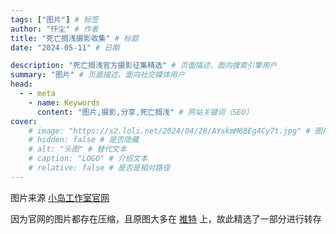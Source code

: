 ```yaml
---
tags: ["图片"] # 标签
author: "仟尘" # 作者
title: "死亡搁浅摄影收集" # 标题
date: "2024-05-11" # 日期

description: "死亡搁浅官方摄影征集精选" # 页面描述、面向搜索引擎用户
summary: "图片" # 页面描述、面向社交媒体用户
head:
  - - meta
    - name: Keywords
      content: "图片,摄影,分享,死亡搁浅" # 网站关键词（SEO）
cover:
    # image: "https://s2.loli.net/2024/04/28/AYskmM68Eg4Cy7t.jpg" # 图片链接
    # hidden: false # 是否隐藏
    # alt: "头图" # 替代文本
    # caption: "LOGO" # 介绍文本
    # relative: false # 是否是相对路径
---
```

图片来源 [小岛工作室官网](https://www.kojimaproductions.jp/ja/DSPhotomodeCP)

因为官网的图片都存在压缩，且原图大多在 [推特](https://twitter.com) 上，故此精选了一部分进行转存


<script setup>
  import { ref } from "vue";
  import PhotoSwipe from "../../../../.vitepress/theme/vue/PhotoSwipe.vue";

  const images = ref([
  {
    largeURL:
      'https://image.tuclink.com/image/2024.06/%E6%AD%BB%E4%BA%A1%E6%90%81%E6%B5%85.jpg.1718631162',
    thumbnailURL:
      'https://image.tuclink.com/image/2024.06/%E6%AD%BB%E4%BA%A1%E6%90%81%E6%B5%85.jpg.1718631162',
    width: 1920,
    height: 1080,
  },
  {
    largeURL:
      'https://image.tuclink.com/image/2024.06/%E6%AD%BB%E4%BA%A1%E6%90%81%E6%B5%85.jpg.1718631175',
    thumbnailURL:
      'https://image.tuclink.com/image/2024.06/%E6%AD%BB%E4%BA%A1%E6%90%81%E6%B5%85.jpg.1718631175',
    width: 1080,
    height: 1920,
  },
  {
    largeURL:
      'https://image.tuclink.com/image/2024.06/%E6%AD%BB%E4%BA%A1%E6%90%81%E6%B5%85.jpg.1718631184',
    thumbnailURL:
      'https://image.tuclink.com/image/2024.06/%E6%AD%BB%E4%BA%A1%E6%90%81%E6%B5%85.jpg.1718631184',
    width: 1080,
    height: 1920,
  },
    {
    largeURL:
      'https://image.tuclink.com/image/2024.06/%E6%AD%BB%E4%BA%A1%E6%90%81%E6%B5%85.jpg.1718631193',
    thumbnailURL:
      'https://image.tuclink.com/image/2024.06/%E6%AD%BB%E4%BA%A1%E6%90%81%E6%B5%85.jpg.1718631193',
    width: 1080,
    height: 1920,
  },
    {
    largeURL:
      'https://image.tuclink.com/image/2024.06/%E6%AD%BB%E4%BA%A1%E6%90%81%E6%B5%85.jpg.1718631260',
    thumbnailURL:
      'https://image.tuclink.com/image/2024.06/%E6%AD%BB%E4%BA%A1%E6%90%81%E6%B5%85.jpg.1718631260',
    width: 1080,
    height: 1920,
  },
    {
    largeURL:
      'https://image.tuclink.com/image/2024.06/%E6%AD%BB%E4%BA%A1%E6%90%81%E6%B5%85.jpg.1718631268',
    thumbnailURL:
      'https://image.tuclink.com/image/2024.06/%E6%AD%BB%E4%BA%A1%E6%90%81%E6%B5%85.jpg.1718631268',
    width: 1080,
    height: 1920,
  },
    {
    largeURL:
      'https://image.tuclink.com/image/2024.06/%E6%AD%BB%E4%BA%A1%E6%90%81%E6%B5%85.jpg.1718631335',
    thumbnailURL:
      'https://image.tuclink.com/image/2024.06/%E6%AD%BB%E4%BA%A1%E6%90%81%E6%B5%85.jpg.1718631335',
    width: 1920,
    height: 1080,
  },
    {
    largeURL:
      'https://image.tuclink.com/image/2024.06/%E6%AD%BB%E4%BA%A1%E6%90%81%E6%B5%85.jpg.1718631327',
    thumbnailURL:
      'https://image.tuclink.com/image/2024.06/%E6%AD%BB%E4%BA%A1%E6%90%81%E6%B5%85.jpg.1718631327',
    width: 1080,
    height: 1920,
  },
    {
    largeURL:
      'https://image.tuclink.com/image/2024.06/%E6%AD%BB%E4%BA%A1%E6%90%81%E6%B5%85.jpg.1718631346',
    thumbnailURL:
      'https://image.tuclink.com/image/2024.06/%E6%AD%BB%E4%BA%A1%E6%90%81%E6%B5%85.jpg.1718631346',
    width: 1080,
    height: 1920,
  },
    {
    largeURL:
      'https://image.tuclink.com/image/2024.06/%E6%AD%BB%E4%BA%A1%E6%90%81%E6%B5%85.jpg.1718631354',
    thumbnailURL:
      'https://image.tuclink.com/image/2024.06/%E6%AD%BB%E4%BA%A1%E6%90%81%E6%B5%85.jpg.1718631354',
    width: 1920,
    height: 1080,
  },
    {
    largeURL:
      'https://image.tuclink.com/image/2024.06/%E6%AD%BB%E4%BA%A1%E6%90%81%E6%B5%85.jpg.1718631362',
    thumbnailURL:
      'https://image.tuclink.com/image/2024.06/%E6%AD%BB%E4%BA%A1%E6%90%81%E6%B5%85.jpg.1718631362',
    width: 1080,
    height: 1920,
  },
    {
    largeURL:
      'https://image.tuclink.com/image/2024.06/%E6%AD%BB%E4%BA%A1%E6%90%81%E6%B5%85.jpg.1718631412',
    thumbnailURL:
      'https://image.tuclink.com/image/2024.06/%E6%AD%BB%E4%BA%A1%E6%90%81%E6%B5%85.jpg.1718631412',
    width: 1080,
    height: 1920,
  },
    {
    largeURL:
      'https://image.tuclink.com/image/2024.06/%E6%AD%BB%E4%BA%A1%E6%90%81%E6%B5%85.jpg.1718631421',
    thumbnailURL:
      'https://image.tuclink.com/image/2024.06/%E6%AD%BB%E4%BA%A1%E6%90%81%E6%B5%85.jpg.1718631421',
    width: 1080,
    height: 1920,
  },
    {
    largeURL:
      'https://image.tuclink.com/image/2024.06/%E6%AD%BB%E4%BA%A1%E6%90%81%E6%B5%85.jpg.1718631430',
    thumbnailURL:
      'https://image.tuclink.com/image/2024.06/%E6%AD%BB%E4%BA%A1%E6%90%81%E6%B5%85.jpg.1718631430',
    width: 1920,
    height: 1080,
  },
    {
    largeURL:
      'https://image.tuclink.com/image/2024.06/%E6%AD%BB%E4%BA%A1%E6%90%81%E6%B5%85.jpg.1718631448',
    thumbnailURL:
      'https://image.tuclink.com/image/2024.06/%E6%AD%BB%E4%BA%A1%E6%90%81%E6%B5%85.jpg.1718631448',
    width: 1920,
    height: 1080,
  },
    {
    largeURL:
      'https://image.tuclink.com/image/2024.06/%E6%AD%BB%E4%BA%A1%E6%90%81%E6%B5%85.jpg.1718631438',
    thumbnailURL:
      'https://image.tuclink.com/image/2024.06/%E6%AD%BB%E4%BA%A1%E6%90%81%E6%B5%85.jpg.1718631438',
    width: 1920,
    height: 1080,
  },
    {
    largeURL:
      'https://image.tuclink.com/image/2024.06/%E6%AD%BB%E4%BA%A1%E6%90%81%E6%B5%85.jpg.1718631460',
    thumbnailURL:
      'https://image.tuclink.com/image/2024.06/%E6%AD%BB%E4%BA%A1%E6%90%81%E6%B5%85.jpg.1718631460',
    width: 1080,
    height: 1920,
  },
    {
    largeURL:
      'https://image.tuclink.com/image/2024.06/%E6%AD%BB%E4%BA%A1%E6%90%81%E6%B5%85.jpg.1718631470',
    thumbnailURL:
      'https://image.tuclink.com/image/2024.06/%E6%AD%BB%E4%BA%A1%E6%90%81%E6%B5%85.jpg.1718631470',
    width: 1080,
    height: 1920,
  },
    {
    largeURL:
      'https://image.tuclink.com/image/2024.06/%E6%AD%BB%E4%BA%A1%E6%90%81%E6%B5%85.jpg.1718631491',
    thumbnailURL:
      'https://image.tuclink.com/image/2024.06/%E6%AD%BB%E4%BA%A1%E6%90%81%E6%B5%85.jpg.1718631491',
    width: 1920,
    height: 1080,
  },
    {
    largeURL:
      'https://image.tuclink.com/image/2024.06/%E6%AD%BB%E4%BA%A1%E6%90%81%E6%B5%85.jpg.1718631500',
    thumbnailURL:
      'https://image.tuclink.com/image/2024.06/%E6%AD%BB%E4%BA%A1%E6%90%81%E6%B5%85.jpg.1718631500',
    width: 1080,
    height: 1920,
  },
    {
    largeURL:
      'https://image.tuclink.com/image/2024.06/%E6%AD%BB%E4%BA%A1%E6%90%81%E6%B5%85.jpg.1718631478',
    thumbnailURL:
      'https://image.tuclink.com/image/2024.06/%E6%AD%BB%E4%BA%A1%E6%90%81%E6%B5%85.jpg.1718631478',
    width: 1080,
    height: 1920,
  },
    {
    largeURL:
      'https://image.tuclink.com/image/2024.06/%E6%AD%BB%E4%BA%A1%E6%90%81%E6%B5%85.jpg.1718631525',
    thumbnailURL:
      'https://image.tuclink.com/image/2024.06/%E6%AD%BB%E4%BA%A1%E6%90%81%E6%B5%85.jpg.1718631525',
    width: 1080,
    height: 1920,
  },
    {
    largeURL:
      'https://image.tuclink.com/image/2024.06/%E6%AD%BB%E4%BA%A1%E6%90%81%E6%B5%85.jpg.1718631544',
    thumbnailURL:
      'https://image.tuclink.com/image/2024.06/%E6%AD%BB%E4%BA%A1%E6%90%81%E6%B5%85.jpg.1718631544',
    width: 1920,
    height: 1080,
  },
    {
    largeURL:
      'https://image.tuclink.com/image/2024.06/%E6%AD%BB%E4%BA%A1%E6%90%81%E6%B5%85.jpg.1718631553',
    thumbnailURL:
      'https://image.tuclink.com/image/2024.06/%E6%AD%BB%E4%BA%A1%E6%90%81%E6%B5%85.jpg.1718631553',
    width: 1080,
    height: 1920,
  },
    {
    largeURL:
      'https://image.tuclink.com/image/2024.06/%E6%AD%BB%E4%BA%A1%E6%90%81%E6%B5%85.jpg.1718631669',
    thumbnailURL:
      'https://image.tuclink.com/image/2024.06/%E6%AD%BB%E4%BA%A1%E6%90%81%E6%B5%85.jpg.1718631669',
    width: 1920,
    height: 1080,
  },
]);
</script>

<PhotoSwipe :images="images" />